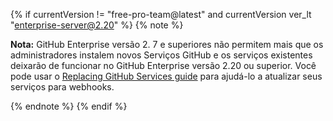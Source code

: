 {% if currentVersion != "free-pro-team@latest" and currentVersion ver_lt "enterprise-server@2.20" %}
{% note %}

**Nota:** GitHub Enterprise versão 2. 7 e superiores não permitem mais que os administradores instalem novos Serviços GitHub e os serviços existentes deixarão de funcionar no GitHub Enterprise versão 2.20 ou superior. Você pode usar o [Replacing GitHub Services guide](/v3/guides/replacing-github-services) para ajudá-lo a atualizar seus serviços para webhooks.

{% endnote %}
{% endif %}
